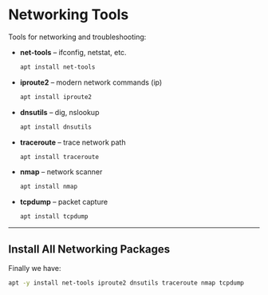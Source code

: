 # Networking Tools

Tools for networking and troubleshooting:

- **net-tools** – ifconfig, netstat, etc.  
  ```bash
  apt install net-tools

- **iproute2** – modern network commands (ip)  
  ```bash
  apt install iproute2

- **dnsutils** – dig, nslookup  
  ```bash
  apt install dnsutils

- **traceroute** – trace network path  
  ```bash
  apt install traceroute

- **nmap** – network scanner  
  ```bash
  apt install nmap

- **tcpdump** – packet capture  
  ```bash
  apt install tcpdump

---

## Install All Networking Packages

Finally we have:  
```bash
apt -y install net-tools iproute2 dnsutils traceroute nmap tcpdump
